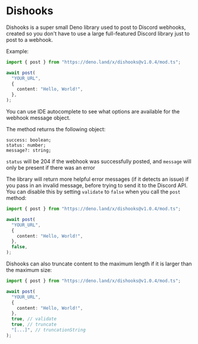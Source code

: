 # Dishooks

Dishooks is a super small Deno library used to post to Discord webhooks, created
so you don't have to use a large full-featured Discord library just to post to a
webhook.

Example:

```ts
import { post } from "https://deno.land/x/dishooks@v1.0.4/mod.ts";

await post(
  "YOUR_URL",
  {
    content: "Hello, World!",
  },
);

```

You can use IDE autocomplete to see what options are available for the webhook
message object.

The method returns the following object:

```
success: boolean;
status: number;
message?: string;
```

`status` will be 204 if the webhook was successfully posted, and `message` will
only be present if there was an error

The library will return more helpful error messages (if it detects an issue) if
you pass in an invalid message, before trying to send it to the Discord API. You
can disable this by setting `validate` to `false` when you call the `post`
method:

```ts
import { post } from "https://deno.land/x/dishooks@v1.0.4/mod.ts";

await post(
  "YOUR_URL",
  {
    content: "Hello, World!",
  },
  false,
);

```

Dishooks can also truncate content to the maximum length if it is larger than
the maximum size:

```ts
import { post } from "https://deno.land/x/dishooks@v1.0.4/mod.ts";

await post(
  "YOUR_URL",
  {
    content: "Hello, World!",
  },
  true, // validate
  true, // truncate
  "[...]", // truncationString
);

```
